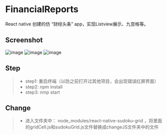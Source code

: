 # FinancialReports
React native 创建的仿 “财经头条” app，实现Listview展示、九宫格等。

## Screenshot
![image](https://github.com/liuhongjun719/FinancialReports/blob/master/screenshots/1.png)
![image](https://github.com/liuhongjun719/FinancialReports/blob/master/screenshots/2.png)
![image](https://github.com/liuhongjun719/FinancialReports/blob/master/screenshots/3.png)



## Step
>* step1:  重启终端（以防之前打开过其他项目，会出现错误红屏界面）
>* step2:  npm install
>* step3:  nmp start


## Change
>* 进入文件夹中： node_modules/react-native-sudoku-grid ，将里面的gridCell.js和sudokuGrid.js文件替换成changeJS文件夹中的文件<br> 
